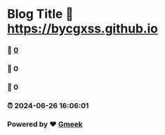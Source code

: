 # Blog Title :link: https://bycgxss.github.io 
### :page_facing_up: [0](https://bycgxss.github.io/tag.html) 
### :speech_balloon: 0 
### :hibiscus: 0 
### :alarm_clock: 2024-06-26 16:06:01 
### Powered by :heart: [Gmeek](https://github.com/Meekdai/Gmeek)
